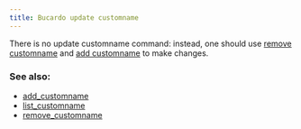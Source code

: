 ```yaml
---
title: Bucardo update customname
---
```


There is no update customname command: instead, one should use
[remove customname](/Bucardo/cli/remove_customname) and
[add customname](/Bucardo/cli/add_customname) to make changes.

### See also:

-   [add_customname](/Bucardo/cli/add_customname)
-   [list_customname](/Bucardo/cli/list_customname)
-   [remove_customname](/Bucardo/cli/remove_customname)
